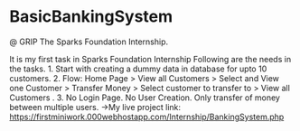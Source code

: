 # BasicBankingSystem
@ GRIP The Sparks Foundation Internship.

It is my first task in Sparks Foundation Internship
Following are the needs in the tasks.
    1.   Start with creating a dummy data in database for upto 10 
         customers.
    2.   Flow: Home Page > View all Customers > Select and View one 
         Customer > Transfer Money > Select customer to transfer to > 
         View all Customers . 
    3.  No Login Page. No User Creation. Only transfer of money 
        between multiple users.
->My live project link: https://firstminiwork.000webhostapp.com/Internship/BankingSystem.php
